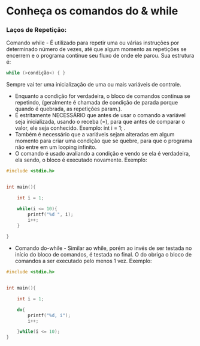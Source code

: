 # Conheça os comandos do & while

### Laços de Repetição: 

Comando while - É utilizado para repetir uma ou várias instruções por determinado número de vezes, até que algum momento as repetições se encerrem e o programa continue seu fluxo de onde ele parou. Sua estrutura é:
~~~c
while (>condição<) { }
~~~

Sempre vai ter uma inicialização de uma ou mais variáveis de controle. 

* Enquanto a condição for verdadeira, o bloco de comandos continua se repetindo, (geralmente é chamada de condição de parada porque quando é quebrada, as repetições param.).
* É estritamente NECESSÁRIO que antes de usar o comando a variável seja inicializada, usando o receba (=), para que antes de comparar o valor, ele seja conhecido. Exemplo: int i = 1; .
* Também é necessário que a variáveis sejam alteradas em algum momento para criar uma condição que se quebre,  para que o programa não entre em um looping infinito. 
* O comando é usado avaliando a condição e vendo se ela é verdadeira, ela sendo, o bloco é executado novamente. Exemplo:

~~~c
#include <stdio.h>


int main(){

	int i = 1;

	while(i <= 10){
		printf("%d ", i);
		i++;       
	}
	
}
~~~

* Comando do-while - Similar ao while, porém ao invés de ser testada no início do bloco de comandos, é testada no final. O do obriga o bloco de comandos a ser executado pelo menos 1 vez. Exemplo:

~~~c
#include <stdio.h>


int main(){

	int i = 1;

	do{
		printf("%d, i");
		i++;

	}while(i <= 10);
}

~~~


	

	
	
	
	
































	






 
